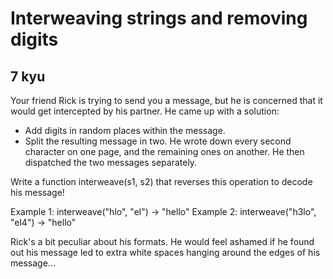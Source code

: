 # Interweaving strings and removing digits
## 7 kyu

Your friend Rick is trying to send you a message, but he is concerned that it would get intercepted by his partner. He came up with a solution:

- Add digits in random places within the message.
- Split the resulting message in two. He wrote down every second character on one page, and the remaining ones on another. He then dispatched the two messages separately.

Write a function interweave(s1, s2) that reverses this operation to decode his message!

Example 1: interweave("hlo", "el") -> "hello" Example 2: interweave("h3lo", "el4") -> "hello"

Rick's a bit peculiar about his formats. He would feel ashamed if he found out his message led to extra white spaces hanging around the edges of his message...

